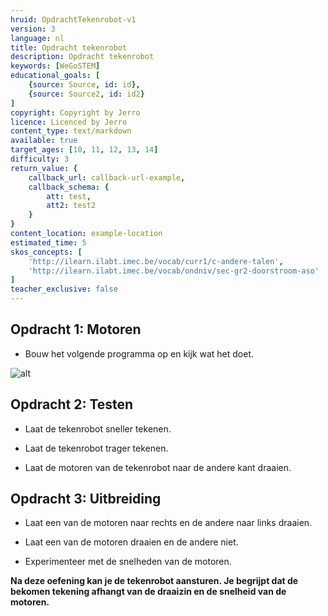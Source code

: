 ```yaml
---
hruid: OpdrachtTekenrobot-v1
version: 3
language: nl
title: Opdracht tekenrobot
description: Opdracht tekenrobot
keywords: [WeGoSTEM]
educational_goals: [
    {source: Source, id: id}, 
    {source: Source2, id: id2}
]
copyright: Copyright by Jerro
licence: Licenced by Jerro
content_type: text/markdown
available: true
target_ages: [10, 11, 12, 13, 14]
difficulty: 3
return_value: {
    callback_url: callback-url-example,
    callback_schema: {
        att: test,
        att2: test2
    }
}
content_location: example-location
estimated_time: 5
skos_concepts: [
    'http://ilearn.ilabt.imec.be/vocab/curr1/c-andere-talen', 
    'http://ilearn.ilabt.imec.be/vocab/ondniv/sec-gr2-doorstroom-aso'
]
teacher_exclusive: false
---
```


## Opdracht 1: Motoren

* Bouw het volgende programma op en kijk wat het doet.

![alt](https://scholen.dwengo.org/static/dcmotorcode.png "Afb. tekenrobot")


## Opdracht 2: Testen

* Laat de tekenrobot sneller tekenen.

* Laat de tekenrobot trager tekenen.

* Laat de motoren van de tekenrobot naar de andere kant draaien.


## Opdracht 3: Uitbreiding

* Laat een van de motoren naar rechts en de andere naar links draaien.

* Laat een van de motoren draaien en de andere niet.

* Experimenteer met de snelheden van de motoren.

**Na deze oefening kan je de tekenrobot aansturen. Je begrijpt dat de bekomen tekening afhangt van de draaizin en de snelheid van de motoren.**
